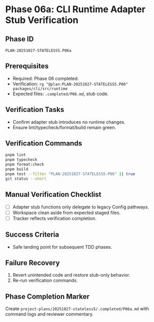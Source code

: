 # Phase 06a: CLI Runtime Adapter Stub Verification

## Phase ID
`PLAN-20251027-STATELESS5.P06a`

## Prerequisites
- Required: Phase 06 completed.
- Verification: `rg "@plan:PLAN-20251027-STATELESS5.P06" packages/cli/src/runtime`
- Expected files: `.completed/P06.md`, stub code.

## Verification Tasks
- Confirm adapter stub introduces no runtime changes.
- Ensure lint/typecheck/format/build remain green.

## Verification Commands
```bash
pnpm lint
pnpm typecheck
pnpm format:check
pnpm build
pnpm test --filter "PLAN-20251027-STATELESS5.P06" || true
git status --short
```

## Manual Verification Checklist
- [ ] Adapter stub functions only delegate to legacy Config pathways.
- [ ] Workspace clean aside from expected staged files.
- [ ] Tracker reflects verification completion.

## Success Criteria
- Safe landing point for subsequent TDD phases.

## Failure Recovery
1. Revert unintended code and restore stub-only behavior.
2. Re-run verification commands.

## Phase Completion Marker
Create `project-plans/20251027-stateless5/.completed/P06a.md` with command logs and reviewer commentary.

